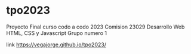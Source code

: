 # tpo2023
Proyecto Final curso codo a codo 2023 Comision 23029 Desarrollo Web HTML, CSS y Javascript
Grupo numero 1

link https://vegajorge.github.io/tpo2023/
